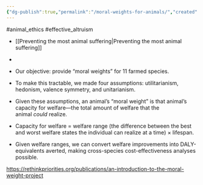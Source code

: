 ```yaml
---
{"dg-publish":true,"permalink":"/moral-weights-for-animals/","created":"2024-03-22T10:51:54.000+00:00","updated":"2025-09-29T00:20:09.803+01:00"}
---
```


#animal_ethics #effective_altruism 

- [[Preventing the most animal suffering\|Preventing the most animal suffering]]
- 

- Our objective: provide “moral weights” for 11 farmed species.
- To make this tractable, we made four assumptions: utilitarianism, hedonism, valence symmetry, and unitarianism.
- Given these assumptions, an animal’s “moral weight” is that animal’s capacity for welfare—the total amount of welfare that the animal _could_ realize.
- Capacity for welfare = welfare range (the difference between the best and worst welfare states the individual can realize at a time) × lifespan.
- Given welfare ranges, we can convert welfare improvements into DALY-equivalents averted, making cross-species cost-effectiveness analyses possible.

https://rethinkpriorities.org/publications/an-introduction-to-the-moral-weight-project